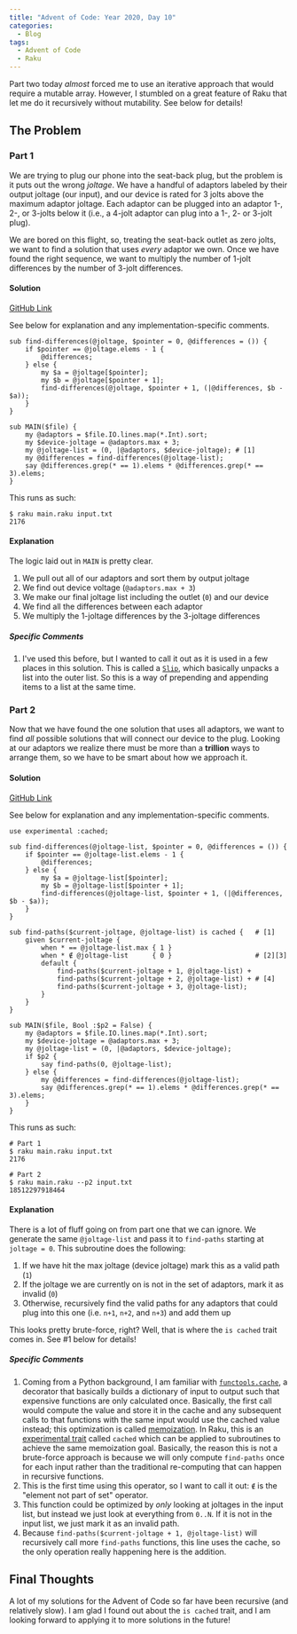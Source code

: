 ```yaml
---
title: "Advent of Code: Year 2020, Day 10"
categories:
  - Blog
tags:
  - Advent of Code
  - Raku
---
```


Part two today _almost_ forced me to use an iterative approach that would require a mutable array. However, I stumbled on a great feature of Raku that let me do it recursively without mutability. See below for details!

## The Problem

### Part 1

We are trying to plug our phone into the seat-back plug, but the problem is it puts out the wrong _joltage_. We have a handful of adaptors labeled by their output joltage (our input), and our device is rated for 3 jolts above the maximum adaptor joltage. Each adaptor can be plugged into an adaptor 1-, 2-, or 3-jolts below it (i.e., a 4-jolt adaptor can plug into a 1-, 2- or 3-jolt plug).

We are bored on this flight, so, treating the seat-back outlet as zero jolts, we want to find a solution that uses _every_ adaptor we own. Once we have found the right sequence, we want to multiply the number of 1-jolt differences by the number of 3-jolt differences.

#### Solution

[GitHub Link](https://github.com/aaronreidsmith/advent-of-code/blob/main/2020/10/raku/main.raku)

See below for explanation and any implementation-specific comments.

```
sub find-differences(@joltage, $pointer = 0, @differences = ()) {
    if $pointer == @joltage.elems - 1 {
        @differences;
    } else {
        my $a = @joltage[$pointer];
        my $b = @joltage[$pointer + 1];
        find-differences(@joltage, $pointer + 1, (|@differences, $b - $a));
    }
}

sub MAIN($file) {
    my @adaptors = $file.IO.lines.map(*.Int).sort;
    my $device-joltage = @adaptors.max + 3;
    my @joltage-list = (0, |@adaptors, $device-joltage); # [1]
    my @differences = find-differences(@joltage-list);
    say @differences.grep(* == 1).elems * @differences.grep(* == 3).elems;
}
```

This runs as such:

```
$ raku main.raku input.txt
2176
```

#### Explanation

The logic laid out in `MAIN` is pretty clear.

1. We pull out all of our adaptors and sort them by output joltage
2. We find out device voltage (`@adaptors.max + 3`)
3. We make our final joltage list including the outlet (`0`) and our device
4. We find all the differences between each adaptor
5. We multiply the 1-joltage differences by the 3-joltage differences

##### Specific Comments

1. I've used this before, but I wanted to call it out as it is used in a few places in this solution. This is called a [`Slip`](https://docs.raku.org/type/Slip), which basically unpacks a list into the outer list. So this is a way of prepending and appending items to a list at the same time.

### Part 2

Now that we have found the one solution that uses all adaptors, we want to find _all_ possible solutions that will connect our device to the plug. Looking at our adaptors we realize there must be more than a **trillion** ways to arrange them, so we have to be smart about how we approach it.

#### Solution

[GitHub Link](https://github.com/aaronreidsmith/advent-of-code/blob/main/2020/10/raku/main.raku)

See below for explanation and any implementation-specific comments.

```
use experimental :cached;

sub find-differences(@joltage-list, $pointer = 0, @differences = ()) {
    if $pointer == @joltage-list.elems - 1 {
        @differences;
    } else {
        my $a = @joltage-list[$pointer];
        my $b = @joltage-list[$pointer + 1];
        find-differences(@joltage-list, $pointer + 1, (|@differences, $b - $a));
    }
}

sub find-paths($current-joltage, @joltage-list) is cached {   # [1]
    given $current-joltage {
        when * == @joltage-list.max { 1 }
        when * ∉ @joltage-list      { 0 }                     # [2][3]
        default {
            find-paths($current-joltage + 1, @joltage-list) +
            find-paths($current-joltage + 2, @joltage-list) + # [4]
            find-paths($current-joltage + 3, @joltage-list);
        }
    }
}

sub MAIN($file, Bool :$p2 = False) {
    my @adaptors = $file.IO.lines.map(*.Int).sort;
    my $device-joltage = @adaptors.max + 3;
    my @joltage-list = (0, |@adaptors, $device-joltage);
    if $p2 {
        say find-paths(0, @joltage-list);
    } else {
        my @differences = find-differences(@joltage-list);
        say @differences.grep(* == 1).elems * @differences.grep(* == 3).elems;
    }
}
```

This runs as such:

```
# Part 1
$ raku main.raku input.txt
2176

# Part 2
$ raku main.raku --p2 input.txt
18512297918464
```

#### Explanation

There is a lot of fluff going on from part one that we can ignore. We generate the same `@joltage-list` and pass it to `find-paths` starting at `joltage = 0`. This subroutine does the following:

1. If we have hit the max joltage (device joltage) mark this as a valid path (`1`)
2. If the joltage we are currently on is not in the set of adaptors, mark it as invalid (`0`)
3. Otherwise, recursively find the valid paths for any adaptors that could plug into this one (i.e. `n+1`, `n+2`, and `n+3`) and add them up

This looks pretty brute-force, right? Well, that is where the `is cached` trait comes in. See #1 below for details!

##### Specific Comments

1. Coming from a Python background, I am familiar with [`functools.cache`](https://docs.python.org/3/library/functools.html#functools.cache), a decorator that basically builds a dictionary of input to output such that expensive functions are only calculated once. Basically, the first call would compute the value and store it in the cache and any subsequent calls to that functions with the same input would use the cached value instead; this optimization is called [memoization](https://en.wikipedia.org/wiki/Memoization). In Raku, this is an [experimental trait](https://docs.raku.org/language/experimental#cached) called `cached` which can be applied to subroutines to achieve the same memoization goal. Basically, the reason this is not a brute-force approach is because we will only compute `find-paths` once for each input rather than the traditional re-computing that can happen in recursive functions.
2. This is the first time using this operator, so I want to call it out: `∉` is the "element not part of set" operator.
3. This function could be optimized by _only_ looking at joltages in the input list, but instead we just look at everything from `0..N`. If it is not in the input list, we just mark it as an invalid path.
4. Because `find-paths($current-joltage + 1, @joltage-list)` will recursively call more `find-paths` functions, this line uses the cache, so the only operation really happening here is the addition.

## Final Thoughts

A lot of my solutions for the Advent of Code so far have been recursive (and relatively slow). I am glad I found out about the `is cached` trait, and I am looking forward to applying it to more solutions in the future!